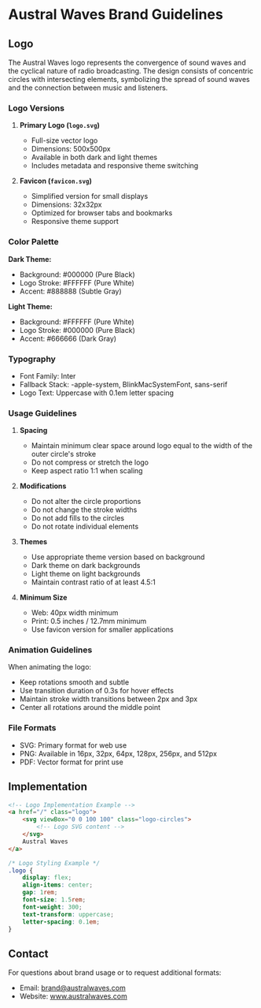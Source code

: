 # Austral Waves Brand Guidelines

## Logo

The Austral Waves logo represents the convergence of sound waves and the cyclical nature of radio broadcasting. The design consists of concentric circles with intersecting elements, symbolizing the spread of sound waves and the connection between music and listeners.

### Logo Versions

1. **Primary Logo (`logo.svg`)**
   - Full-size vector logo
   - Dimensions: 500x500px
   - Available in both dark and light themes
   - Includes metadata and responsive theme switching

2. **Favicon (`favicon.svg`)**
   - Simplified version for small displays
   - Dimensions: 32x32px
   - Optimized for browser tabs and bookmarks
   - Responsive theme support

### Color Palette

**Dark Theme:**
- Background: #000000 (Pure Black)
- Logo Stroke: #FFFFFF (Pure White)
- Accent: #888888 (Subtle Gray)

**Light Theme:**
- Background: #FFFFFF (Pure White)
- Logo Stroke: #000000 (Pure Black)
- Accent: #666666 (Dark Gray)

### Typography

- Font Family: Inter
- Fallback Stack: -apple-system, BlinkMacSystemFont, sans-serif
- Logo Text: Uppercase with 0.1em letter spacing

### Usage Guidelines

1. **Spacing**
   - Maintain minimum clear space around logo equal to the width of the outer circle's stroke
   - Do not compress or stretch the logo
   - Keep aspect ratio 1:1 when scaling

2. **Modifications**
   - Do not alter the circle proportions
   - Do not change the stroke widths
   - Do not add fills to the circles
   - Do not rotate individual elements

3. **Themes**
   - Use appropriate theme version based on background
   - Dark theme on dark backgrounds
   - Light theme on light backgrounds
   - Maintain contrast ratio of at least 4.5:1

4. **Minimum Size**
   - Web: 40px width minimum
   - Print: 0.5 inches / 12.7mm minimum
   - Use favicon version for smaller applications

### Animation Guidelines

When animating the logo:
- Keep rotations smooth and subtle
- Use transition duration of 0.3s for hover effects
- Maintain stroke width transitions between 2px and 3px
- Center all rotations around the middle point

### File Formats

- SVG: Primary format for web use
- PNG: Available in 16px, 32px, 64px, 128px, 256px, and 512px
- PDF: Vector format for print use

## Implementation

```html
<!-- Logo Implementation Example -->
<a href="/" class="logo">
    <svg viewBox="0 0 100 100" class="logo-circles">
        <!-- Logo SVG content -->
    </svg>
    Austral Waves
</a>
```

```css
/* Logo Styling Example */
.logo {
    display: flex;
    align-items: center;
    gap: 1rem;
    font-size: 1.5rem;
    font-weight: 300;
    text-transform: uppercase;
    letter-spacing: 0.1em;
}
```

## Contact

For questions about brand usage or to request additional formats:
- Email: brand@australwaves.com
- Website: www.australwaves.com 